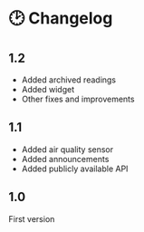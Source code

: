 # 🕑 Changelog

## 1.2

- Added archived readings
- Added widget
- Other fixes and improvements

## 1.1

- Added air quality sensor
- Added announcements
- Added publicly available API

## 1.0

First version
